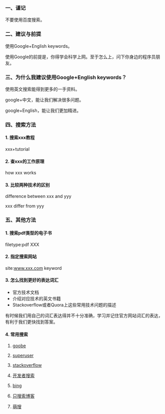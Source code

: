 ### 一、谨记

不要使用百度搜索。

### 二、建议与前提

使用Google+English keywords。

使用Google的前提是，你得学会科学上网。至于怎么上，问下你身边的程序员朋友。

### 三、为什么我建议使用Google+English keywords？

使用英文搜索能得到更多的一手资料。

google+中文，能让我们解决很多问题。

google+English，能让我们更加精进。

### 四、搜索方法

#### 1. 搜索xxx教程

xxx+tutorial

#### 2. 查xxx的工作原理

how xxx works

#### 3. 比较两种技术的区别

difference between xxx and yyy

xxx differ from yyy

### 五、其他方法

#### 1. 搜索pdf类型的电子书

filetype:pdf XXX

#### 2. 指定搜索网站

site:www.xxx.com keyword

#### 3. 怎么找到更好的表达词汇

- 官方技术文档
- 介绍对应技术的英文书籍
- Stackoverflow或者Quora上这些常用技术问题的描述

有时候我们用自己的词汇表达得并不十分准确，学习并记住官方网站词汇的表达，有利于我们更快找到答案。

#### 4. 常用搜索

1. [goobe](https://goobe.io/)

2. [superuser](https://superuser.com/questions/120045/how-to-execute-sh-file-on-windows)

3. [stackoverflow](https://stackoverflow.com/)

4. [开发者搜索](https://kaifa.baidu.com/)

5. [bing](https://cn.bing.com/?mkt=zh-CN&FORM=BEHPTB&ensearch=1)

6. [只搜索博客](http://www.blogsearchengine.org/)

7. [萌搜](https://mengso.com/)

